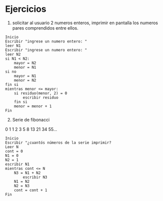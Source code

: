 # Ejercicios

1) solicitar al usuario 2 numeros enteros, imprimir en pantalla los numeros pares comprendidos entre ellos.

```
Inicio
Escribir "ingrese un numero entero: "
leer N1
Escribir "ingrese un numero entero: "
leer N2
si N1 < N2:
    mayor = N2
    menor = N1
si no
    mayor = N1
    menor = N2
fin si
mientras menor <= mayor:
    si residuo(menor, 2) = 0
        escribir residuo
    fin si
    menor = menor + 1
Fin
```

2) Serie de fibonacci

0 1 1 2 3 5 8 13 21 34 55...

```
Inicio
Escribir "¿cuantós números de la serie imprimir?
Leer N
cont = 0
N1 = 0
N2 = 1
escribir N1
mientras cont <= N
    N3 = N1 + N2
        escribir N3
    N1 = N2
    N2 = N3
    cont = cont + 1
Fin
```


    